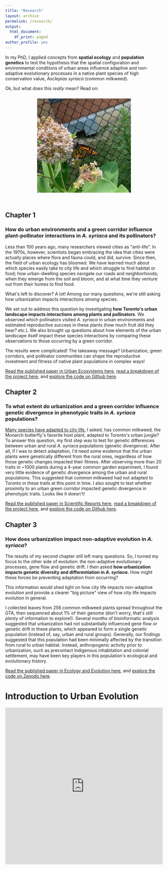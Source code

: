 ```yaml
---
title: "Research"
layout: archive
permalink: /research/
output:
  html_document:
    df_print: paged
author_profile: yes
---
```


In my PhD, I applied concepts from **spatial ecology** and **population genetics** to test the hypothesis that the spatial configuration and environmental conditions of urban areas influence adaptive and non-adaptive evolutionary processes in a native plant species of high conservation value, *Asclepias syriaca* (common milkweed).

Ok, but what does this *really* mean? Read on:

<div class="fade-in-image" style="text-align: center;">
  <img src="/images/square_mw.jpg" alt="Milkweed with Monarch butterfly in Toronto. PC: Vanessa Nhan" width="300" height="300" hspace="10" vspace="10">
</div>

<br />

## Chapter 1
### How do urban environments and a green corridor influence plant-pollinator interactions in *A. syriaca* and its pollinators?

Less than 100 years ago, many researchers viewed cities as "anti-life". In the 1970s, however, scientists began embracing the idea that cities were actually places where flora and fauna could, and did, survive. Since then, the field of urban ecology has bloomed. We have learned much about which species easily take to city life and which struggle to find habitat or food; how urban-dwelling species navigate our roads and neighborhoods; when they emerge from the soil and bloom, and at what time they venture out from their homes to find food.

What's left to discover? A lot! Among our many questions, we're still asking how urbanization impacts interactions *among* species.

We set out to address this question by investigating **how Toronto's urban landscape impacts interactions among plants and pollinators**. We observed which pollinators visited *A. syriaca* in urban environments and estimated reproductive success in these plants (how much fruit did they bear? etc.). We also brought up questions about how elements of the urban landscape itself impact these species interactions by comparing these observations to those occurring by a green corridor.

The results were complicated! The takeaway message? Urbanization, green corridors, and pollinator communities can shape the reproductive investment and fitness of native plant populations in complex ways!

[Read the published paper in Urban Ecosystems here](https://link.springer.com/article/10.1007/s11252-022-01278-9), [read a breakdown of the project here](https://twitter.com/SophieBreitbart/status/1572968593536458752), and [explore the code on Github here](https://github.com/sbreitbart/observ_study_phenotype).


## Chapter 2
### To what extent do urbanization and a green corridor influence genetic divergence in phenotypic traits in *A. syriaca* populations?

[Many species have adapted to city life.](https://urbanevolution-litc.com/?s=adaptation) I asked, has common milkweed, the Monarch butterfly's favorite host plant, adapted to Toronto's urban jungle? To answer this question, my first step was to test for genetic differences between urban and rural *A. syriaca* populations (genetic divergence). After all, if I was to detect adaptation, I'd need some evidence that the urban plants were genetically different from the rural ones, regardless of how those genetic changes impacted their fitness. After observing more than 20 traits in ~1000 plants during a 4-year common garden experiment, I found very little evidence of genetic divergence among the urban and rural populations. This suggested that common milkweed had not adapted to Toronto in these traits at this point in time. I also sought to test whether proximity to an urban green corridor impacted genetic divergence in phenotypic traits. Looks like it doesn't!

[Read the published paper in Scientific Reports here](https://www.nature.com/articles/s41598-023-47524-8), [read a breakdown of the project here](https://fosstodon.org/@sbreitbart/111522494188075103), and [explore the code on Github here](https://github.com/sbreitbart/urban_genetic_divergence).
  
  
## Chapter 3
### How does urbanization impact non-adaptive evolution in *A. syriaca*?

The results of my second chapter still left many questions. So, I turned my focus to the other side of evolution: the non-adaptive evolutionary processes, gene flow and genetic drift. I then asked **how urbanization impacts genetic diversity and differentiation in *A. syriaca*.** How might these forces be preventing adaptation from occurring?

This information would shed light on how city life impacts non-adaptive evolution and provide a clearer "big picture" view of how city life impacts evolution in general. 

I collected leaves from 256 common milkweed plants spread throughout the GTA, then sequenced about 1% of their genome (don't worry, that's still *plenty* of information to explore!). Several months of bioinformatic analysis suggested that urbanization had not substantially influenced gene flow *or* genetic drift in these plants, which appeared to form a single genetic population (instead of, say, urban and rural groups). Generally, our findings suggested that this population had been minimally affected by the transition from rural to urban habitat. Instead, anthropogenic activity prior to urbanization, such as precontact Indigenous inhabitation and colonial settlement, may have been key players in this population's ecological and evolutionary history.

[Read the published paper in Ecology and Evolution here](https://onlinelibrary.wiley.com/doi/10.1002/ece3.71250), and [explore the code on Zenodo here](https://doi.org/10.5281/zenodo.14911290).

# Introduction to Urban Evolution

<iframe src="https://storymaps.arcgis.com/stories/446efee44f8d49578d3c62bfe2c25fc1" width="100%" height="500px" frameborder="0" allowfullscreen allow="geolocation"></iframe>
